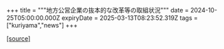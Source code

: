 +++
title = """地方公営企業の抜本的な改革等の取組状況"""
date = 2024-10-25T05:00:00.000Z
expiryDate = 2025-03-13T08:23:52.319Z
tags = ["kuriyama","news"]
+++


[[source]](https://www.town.kuriyama.hokkaido.jp/soshiki/32/605.html)
